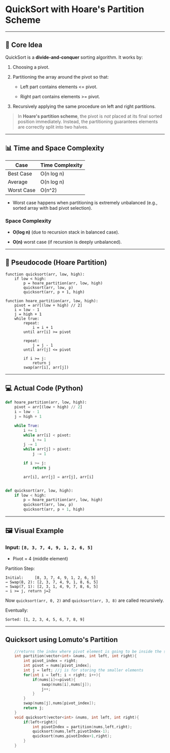 # QuickSort with Hoare's Partition Scheme

---

## 🧠 Core Idea

QuickSort is a **divide-and-conquer** sorting algorithm. It works by:

1. Choosing a pivot.
    
2. Partitioning the array around the pivot so that:
    
    - Left part contains elements <= pivot.
        
    - Right part contains elements >= pivot.
        
3. Recursively applying the same procedure on left and right partitions.
    

> In **Hoare's partition scheme**, the pivot is _not_ placed at its final sorted position immediately. Instead, the partitioning guarantees elements are correctly split into two halves.

---

## 📊 Time and Space Complexity

|Case|Time Complexity|
|---|---|
|Best Case|O(n log n)|
|Average|O(n log n)|
|Worst Case|O(n^2)|

- Worst case happens when partitioning is extremely unbalanced (e.g., sorted array with bad pivot selection).
    

### Space Complexity

- **O(log n)** (due to recursion stack in balanced case).
    
- **O(n)** worst case (if recursion is deeply unbalanced).
    

---

## 🧾 Pseudocode (Hoare Partition)

```
function quicksort(arr, low, high):
    if low < high:
        p = hoare_partition(arr, low, high)
        quicksort(arr, low, p)
        quicksort(arr, p + 1, high)

function hoare_partition(arr, low, high):
    pivot = arr[(low + high) // 2]
    i = low - 1
    j = high + 1
    while true:
        repeat:
            i = i + 1
        until arr[i] >= pivot

        repeat:
            j = j - 1
        until arr[j] <= pivot

        if i >= j:
            return j
        swap(arr[i], arr[j])
```

---

## 💻 Actual Code (Python)

```python
def hoare_partition(arr, low, high):
    pivot = arr[(low + high) // 2]
    i = low - 1
    j = high + 1

    while True:
        i += 1
        while arr[i] < pivot:
            i += 1
        j -= 1
        while arr[j] > pivot:
            j -= 1

        if i >= j:
            return j

        arr[i], arr[j] = arr[j], arr[i]


def quicksort(arr, low, high):
    if low < high:
        p = hoare_partition(arr, low, high)
        quicksort(arr, low, p)
        quicksort(arr, p + 1, high)
```

---

## 🖼 Visual Example

### Input: `[8, 3, 7, 4, 9, 1, 2, 6, 5]`

- Pivot = 4 (middle element)
    

Partition Step:

```
Initial:     [8, 3, 7, 4, 9, 1, 2, 6, 5]
→ Swap(8, 2): [2, 3, 7, 4, 9, 1, 8, 6, 5]
→ Swap(7, 1): [2, 3, 1, 4, 9, 7, 8, 6, 5]
→ i >= j, return j=2
```

Now `quicksort(arr, 0, 2)` and `quicksort(arr, 3, 8)` are called recursively.

Eventually:

```
Sorted: [1, 2, 3, 4, 5, 6, 7, 8, 9]
```

---
## Quicksort using Lomuto's Partition
```c++
    //returns the index where pivot element is going to be inside the sorted array
    int partition(vector<int> &nums, int left, int right){
        int pivot_index = right;
        int pivot = nums[pivot_index];
        int j = left; //j is for storing the smaller elements
        for(int i = left; i < right; i++){
            if(nums[i]<=pivot){
                swap(nums[i],nums[j]);
                j++;
            }
        }
        swap(nums[j],nums[pivot_index]);
        return j;
    }
    void quicksort(vector<int> &nums, int left, int right){
        if(left<right){
            int pivotIndex = partition(nums,left,right);
            quicksort(nums,left,pivotIndex-1);
            quicksort(nums,pivotIndex+1,right);
        }
    }
```

